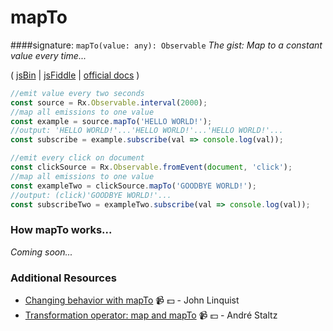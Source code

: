 # mapTo
####signature: `mapTo(value: any): Observable`
*The gist: Map to a constant value every time...*

( [jsBin](http://jsbin.com/yazusehahu/1/edit?js,console,output) | [jsFiddle](https://jsfiddle.net/qg6qfqLz/37/) | [official docs](http://reactivex.io/rxjs/class/es6/Observable.js~Observable.html#instance-method-mapTo) )

```js
//emit value every two seconds
const source = Rx.Observable.interval(2000);
//map all emissions to one value
const example = source.mapTo('HELLO WORLD!');
//output: 'HELLO WORLD!'...'HELLO WORLD!'...'HELLO WORLD!'...
const subscribe = example.subscribe(val => console.log(val));

//emit every click on document
const clickSource = Rx.Observable.fromEvent(document, 'click');
//map all emissions to one value
const exampleTwo = clickSource.mapTo('GOODBYE WORLD!');
//output: (click)'GOODBYE WORLD!'...
const subscribeTwo = exampleTwo.subscribe(val => console.log(val));
```

### How mapTo works...
*Coming soon...*


### Additional Resources
* [Changing behavior with mapTo](https://egghead.io/lessons/rxjs-changing-behavior-with-mapto?course=step-by-step-async-javascript-with-rxjs) :video_camera: :dollar: - John Linquist
* [Transformation operator: map and mapTo](https://egghead.io/lessons/rxjs-transformation-operator-map-and-mapto?course=rxjs-beyond-the-basics-operators-in-depth) :video_camera: :dollar: - André Staltz